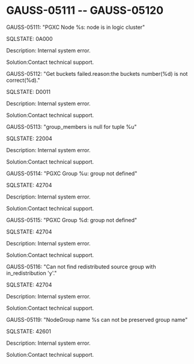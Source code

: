 # GAUSS-05111 -- GAUSS-05120<a name="EN-US_TOPIC_0302072941"></a>

GAUSS-05111: "PGXC Node %s: node is in logic cluster"

SQLSTATE: 0A000

Description: Internal system error.

Solution:Contact technical support.

GAUSS-05112: "Get buckets failed.reason:the buckets number\(%d\) is not correct\(%d\)."

SQLSTATE: D0011

Description: Internal system error.

Solution:Contact technical support.

GAUSS-05113: "group\_members is null for tuple %u"

SQLSTATE: 22004

Description: Internal system error.

Solution:Contact technical support.

GAUSS-05114: "PGXC Group %u: group not defined"

SQLSTATE: 42704

Description: Internal system error.

Solution:Contact technical support.

GAUSS-05115: "PGXC Group %d: group not defined"

SQLSTATE: 42704

Description: Internal system error.

Solution:Contact technical support.

GAUSS-05116: "Can not find redistributed source group with in\_redistribution 'y'."

SQLSTATE: 42704

Description: Internal system error.

Solution:Contact technical support.

GAUSS-05119: "NodeGroup name %s can not be preserved group name"

SQLSTATE: 42601

Description: Internal system error.

Solution:Contact technical support.



